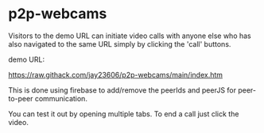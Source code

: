 # p2p-webcams
Visitors to the demo URL can initiate video calls with anyone else who has also navigated to the same URL simply by clicking the 'call' buttons.

demo URL:

https://raw.githack.com/jay23606/p2p-webcams/main/index.htm

This is done using firebase to add/remove the peerIds and peerJS for peer-to-peer communication.

You can test it out by opening multiple tabs. To end a call just click the video.
